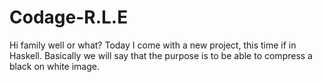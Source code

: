 # Codage-R.L.E
Hi family well or what? Today I come with a new project, this time if in Haskell. Basically we will say that the purpose is to be able to compress a black on white image.
